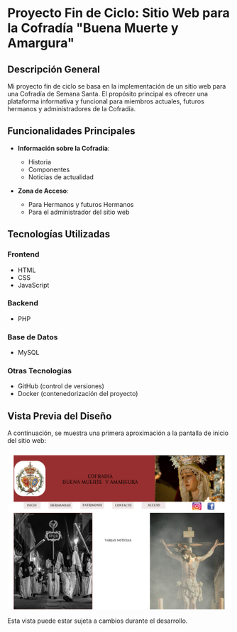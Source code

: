 # Proyecto Fin de Ciclo: Sitio Web para la Cofradía "Buena Muerte y Amargura"

## Descripción General

Mi proyecto fin de ciclo se basa en la implementación de un sitio web para una Cofradía de Semana Santa. El propósito principal es ofrecer una plataforma informativa y funcional para miembros actuales, futuros hermanos y administradores de la Cofradía.

## Funcionalidades Principales

- **Información sobre la Cofradía**:
  - Historia
  - Componentes
  - Noticias de actualidad

- **Zona de Acceso**:
  - Para Hermanos y futuros Hermanos
  - Para el administrador del sitio web

## Tecnologías Utilizadas

### Frontend
- HTML
- CSS
- JavaScript

### Backend
- PHP

### Base de Datos
- MySQL

### Otras Tecnologías
- GitHub (control de versiones)
- Docker (contenedorización del proyecto)

## Vista Previa del Diseño

A continuación, se muestra una primera aproximación a la pantalla de inicio del sitio web:

![Pantalla de inicio](./assets/img/pantallaInicio.jpg)

Esta vista puede estar sujeta a cambios durante el desarrollo.
